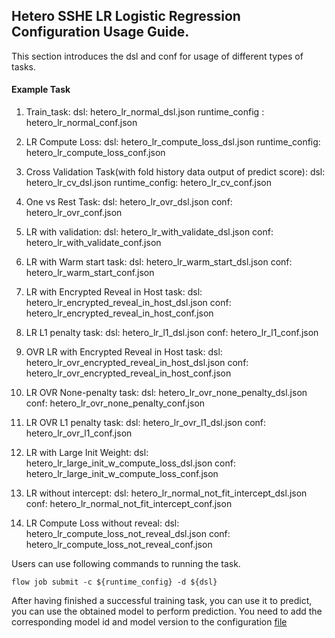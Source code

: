 ## Hetero SSHE LR Logistic Regression Configuration Usage Guide.

This section introduces the dsl and conf for usage of different types of tasks.

#### Example Task

1. Train_task:
    dsl: hetero_lr_normal_dsl.json
    runtime_config : hetero_lr_normal_conf.json

2. LR Compute Loss:
    dsl: hetero_lr_compute_loss_dsl.json
    runtime_config: hetero_lr_compute_loss_conf.json

3. Cross Validation Task(with fold history data output of predict score):
    dsl: hetero_lr_cv_dsl.json
    runtime_config: hetero_lr_cv_conf.json

4. One vs Rest Task:
    dsl: hetero_lr_ovr_dsl.json
    conf: hetero_lr_ovr_conf.json

5. LR with validation:
    dsl: hetero_lr_with_validate_dsl.json
    conf: hetero_lr_with_validate_conf.json

6. LR with Warm start task:
    dsl: hetero_lr_warm_start_dsl.json
    conf: hetero_lr_warm_start_conf.json

7. LR with Encrypted Reveal in Host task:
    dsl: hetero_lr_encrypted_reveal_in_host_dsl.json
    conf: hetero_lr_encrypted_reveal_in_host_conf.json

8. LR L1 penalty task:
   dsl: hetero_lr_l1_dsl.json
   conf: hetero_lr_l1_conf.json

9. OVR LR with Encrypted Reveal in Host task:
    dsl: hetero_lr_ovr_encrypted_reveal_in_host_dsl.json
    conf: hetero_lr_ovr_encrypted_reveal_in_host_conf.json

10. LR OVR None-penalty task:
   dsl: hetero_lr_ovr_none_penalty_dsl.json
   conf: hetero_lr_ovr_none_penalty_conf.json

11. LR OVR L1 penalty task:
   dsl: hetero_lr_ovr_l1_dsl.json
   conf: hetero_lr_ovr_l1_conf.json

12. LR with Large Init Weight:
    dsl: hetero_lr_large_init_w_compute_loss_dsl.json
    conf: hetero_lr_large_init_w_compute_loss_conf.json

13. LR without intercept:
    dsl: hetero_lr_normal_not_fit_intercept_dsl.json
    conf: hetero_lr_normal_not_fit_intercept_conf.json

14. LR Compute Loss without reveal:
    dsl: hetero_lr_compute_loss_not_reveal_dsl.json
    conf: hetero_lr_compute_loss_not_reveal_conf.json

Users can use following commands to running the task.

    flow job submit -c ${runtime_config} -d ${dsl}

After having finished a successful training task, you can use it to predict, you can use the obtained model to perform prediction. You need to add the corresponding model id and model version to the configuration [file](./hetero-lr-normal-predict-conf.json)